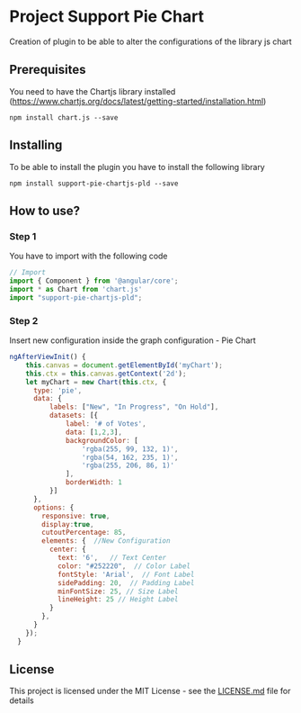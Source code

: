 # Project Support Pie Chart

Creation of plugin to be able to alter the configurations of the library js chart

## Prerequisites

You need to have the Chartjs library installed (https://www.chartjs.org/docs/latest/getting-started/installation.html)

```shell
npm install chart.js --save
```

## Installing

To be able to install the plugin you have to install the following library

```shell
npm install support-pie-chartjs-pld --save
```

## How to use?

### Step 1
You have to import with the following code

```javascript
// Import
import { Component } from '@angular/core';
import * as Chart from 'chart.js'
import "support-pie-chartjs-pld";
```
### Step 2

Insert new configuration inside the graph configuration - Pie Chart

```javascript
ngAfterViewInit() {
    this.canvas = document.getElementById('myChart');
    this.ctx = this.canvas.getContext('2d');
    let myChart = new Chart(this.ctx, {
      type: 'pie',
      data: {
          labels: ["New", "In Progress", "On Hold"],
          datasets: [{
              label: '# of Votes',
              data: [1,2,3],
              backgroundColor: [
                  'rgba(255, 99, 132, 1)',
                  'rgba(54, 162, 235, 1)',
                  'rgba(255, 206, 86, 1)'
              ],
              borderWidth: 1
          }]
      },
      options: {
        responsive: true,
        display:true,
        cutoutPercentage: 85,
        elements: {  //New Configuration
          center: {
            text: '6',   // Text Center
            color: "#252220",  // Color Label
            fontStyle: 'Arial',  // Font Label
            sidePadding: 20,  // Padding Label
            minFontSize: 25, // Size Label
            lineHeight: 25 // Height Label
          }
        },
      }
    });
  }

```

## License

This project is licensed under the MIT License - see the [LICENSE.md](LICENSE.md) file for details


